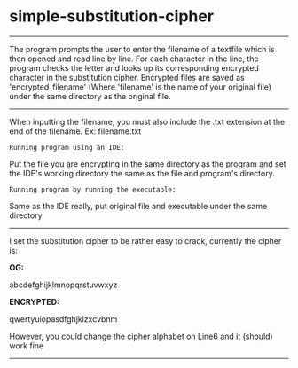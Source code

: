 # simple-substitution-cipher

-----------------------------------------------------------------------------------------------------------
 
The program prompts the user to enter the filename of a textfile which is then opened and read line by line. For each character in the line, the program checks the letter and looks up its corresponding encrypted character in the substitution cipher. Encrypted files are saved as 'encrypted_filename' (Where 'filename' is the name of your original file) under the same directory as the original file.

-----------------------------------------------------------------------------------------------------------

When inputting the filename, you must also include the .txt extension at the end of the filename. Ex: filename.txt

	Running program using an IDE:
Put the file you are encrypting in the same directory as the program and set the IDE's working directory the same as the file and program's directory.

	Running program by running the executable:
Same as the IDE really, put original file and executable under the same directory
 
-----------------------------------------------------------------------------------------------------------
 
I set the substitution cipher to be rather easy to crack, currently the cipher is:

**OG:**

abcdefghijklmnopqrstuvwxyz

**ENCRYPTED:**

qwertyuiopasdfghjklzxcvbnm

However, you could change the cipher alphabet on Line6 and it (should) work fine 

-----------------------------------------------------------------------------------------------------------
